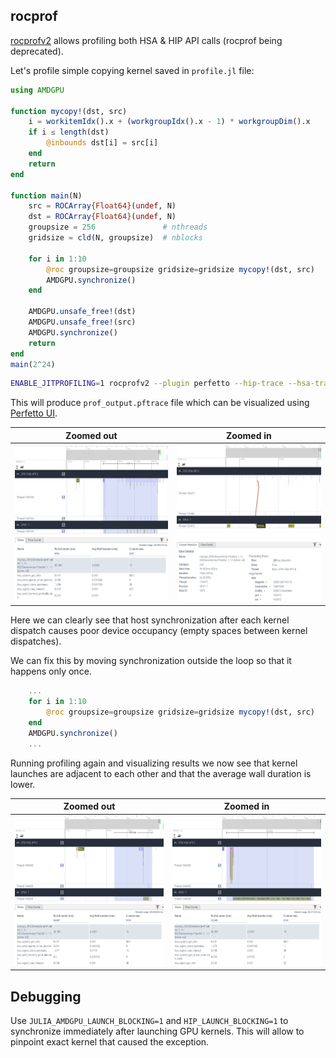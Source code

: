 ## rocprof

[rocprofv2](https://github.com/ROCm/rocprofiler?tab=readme-ov-file#rocprofiler-v2)
allows profiling both HSA & HIP API calls (rocprof being deprecated).

Let's profile simple copying kernel saved in `profile.jl` file:
```julia
using AMDGPU

function mycopy!(dst, src)
    i = workitemIdx().x + (workgroupIdx().x - 1) * workgroupDim().x
    if i ≤ length(dst)
        @inbounds dst[i] = src[i]
    end
    return
end

function main(N)
    src = ROCArray{Float64}(undef, N)
    dst = ROCArray{Float64}(undef, N)
    groupsize = 256               # nthreads
    gridsize = cld(N, groupsize)  # nblocks

    for i in 1:10
        @roc groupsize=groupsize gridsize=gridsize mycopy!(dst, src)
        AMDGPU.synchronize()
    end

    AMDGPU.unsafe_free!(dst)
    AMDGPU.unsafe_free!(src)
    AMDGPU.synchronize()
    return
end
main(2^24)
```

```bash
ENABLE_JITPROFILING=1 rocprofv2 --plugin perfetto --hip-trace --hsa-trace --kernel-trace -o prof julia ./profile.jl
```

This will produce `prof_output.pftrace` file which can be visualized
using [Perfetto UI](https://ui.perfetto.dev/).

|Zoomed out|Zoomed in|
|:---:|:---:|
|![image](./assets/profiling-1.png)|![image](./assets/profiling-4.png)|

Here we can clearly see that host synchronization after each kernel dispatch
causes poor device occupancy (empty spaces between kernel dispatches).

We can fix this by moving synchronization outside the loop so that it happens only once.

```julia
    ...
    for i in 1:10
        @roc groupsize=groupsize gridsize=gridsize mycopy!(dst, src)
    end
    AMDGPU.synchronize()
    ...
```

Running profiling again and visualizing results we now see that
kernel launches are adjacent to each other and that the average
wall duration is lower.

|Zoomed out|Zoomed in|
|:---:|:---:|
|![image](./assets/profiling-2.png)|![image](./assets/profiling-3.png)|

## Debugging

Use `JULIA_AMDGPU_LAUNCH_BLOCKING=1` and `HIP_LAUNCH_BLOCKING=1` to
synchronize immediately after launching GPU kernels.
This will allow to pinpoint exact kernel that caused the exception.
